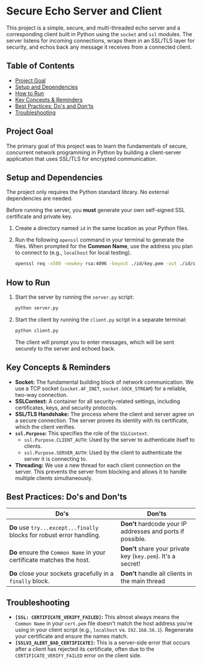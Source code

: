# Secure Echo Server and Client

This project is a simple, secure, and multi-threaded echo server and a corresponding client built in Python using the `socket` and `ssl` modules. The server listens for incoming connections, wraps them in an SSL/TLS layer for security, and echos back any message it receives from a connected client.

## Table of Contents

- [Project Goal](#project-goal)
- [Setup and Dependencies](#setup-and-dependencies)
- [How to Run](#how-to-run)
- [Key Concepts & Reminders](#key-concepts--reminders)
- [Best Practices: Do's and Don'ts](#best-practices-dos-and-donts)
- [Troubleshooting](#troubleshooting)

## Project Goal

The primary goal of this project was to learn the fundamentals of secure, concurrent network programming in Python by building a client-server application that uses SSL/TLS for encrypted communication.

## Setup and Dependencies

The project only requires the Python standard library. No external dependencies are needed.

Before running the server, you **must** generate your own self-signed SSL certificate and private key.

1.  Create a directory named `id` in the same location as your Python files.
2.  Run the following `openssl` command in your terminal to generate the files. When prompted for the **Common Name**, use the address you plan to connect to (e.g., `localhost` for local testing).

    ```bash
    openssl req -x509 -newkey rsa:4096 -keyout ./id/key.pem -out ./id/cert.pem -days 365 -nodes
    ```

## How to Run

1.  Start the server by running the `server.py` script:
    ```bash
    python server.py
    ```

2.  Start the client by running the `client.py` script in a separate terminal:
    ```bash
    python client.py
    ```
    The client will prompt you to enter messages, which will be sent securely to the server and echoed back.

## Key Concepts & Reminders

* **Socket:** The fundamental building block of network communication. We use a TCP socket (`socket.AF_INET`, `socket.SOCK_STREAM`) for a reliable, two-way connection.
* **SSLContext:** A container for all security-related settings, including certificates, keys, and security protocols.
* **SSL/TLS Handshake:** The process where the client and server agree on a secure connection. The server proves its identity with its certificate, which the client verifies.
* **`ssl.Purpose`:** This specifies the role of the `SSLContext`.
    * `ssl.Purpose.CLIENT_AUTH`: Used by the server to authenticate itself to clients.
    * `ssl.Purpose.SERVER_AUTH`: Used by the client to authenticate the server it is connecting to.
* **Threading:** We use a new thread for each client connection on the server. This prevents the server from blocking and allows it to handle multiple clients simultaneously.

## Best Practices: Do's and Don'ts

| Do's                                                                 | Don'ts                                                                           |
| -------------------------------------------------------------------- | -------------------------------------------------------------------------------- |
| **Do** use `try...except...finally` blocks for robust error handling.  | **Don't** hardcode your IP addresses and ports if possible.                      |
| **Do** ensure the `Common Name` in your certificate matches the host.  | **Don't** share your private key (`key.pem`). It's a secret!                     |
| **Do** close your sockets gracefully in a `finally` block.             | **Don't** handle all clients in the main thread

## Troubleshooting

* **`[SSL: CERTIFICATE_VERIFY_FAILED]`:** This almost always means the `Common Name` in your `cert.pem` file doesn't match the host address you're using in your client script (e.g., `localhost` vs. `192.168.56.1`). Regenerate your certificate and ensure the names match.
* **`[SSLV3_ALERT_BAD_CERTIFICATE]`:** This is a server-side error that occurs after a client has rejected its certificate, often due to the `CERTIFICATE_VERIFY_FAILED` error on the client side.
